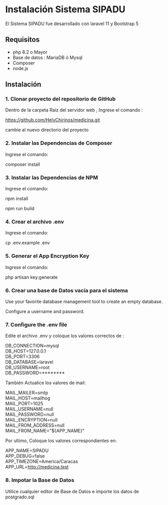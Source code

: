 
# Instalación Sistema SIPADU

El Sistema SIPADU fue desarrollado con laravel 11 y Bootstrap 5

  ## Requisitos
  
 - php 8.2 o Mayor
 - Base de datos : MariaDB ó Mysql
 - Composer
 - node.js

  ## Instalación

### 1. Clonar proyecto del repositorio de GitHub

Dentro de la carpeta Raíz del servidor web , Ingrese el comando :

https://github.com/HelyChirinos/medicina.git

cambie al nuevo directorio del proyecto

  

### 2. Instalar las Dependencias de Composer

Ingrese el comando:

composer install

  

### 3. Instalar las Dependencias de NPM

Ingrese el comando:

npm install

npm run build

  
### 4. Crear el archivo .env

Ingrese el comando:

cp .env.example .env

  

### 5. Generar el App Encryption Key

Ingrese el comando:

php artisan key:generate

  

### 6. Crear una base de Datos vacía para el sistema

Use your favorite database management tool to create an empty database.

Configure a username and password.

  

### 7. Configure the .env file

Edite el archivo .env y coloque los valores correctos de :

DB_CONNECTION=mysql<br/>
DB_HOST=127.0.0.1<br/>
DB_PORT=3306<br/>
DB_DATABASE=laravel<br/>
DB_USERNAME=root<br/>
DB_PASSWORD=********<br/>

También Actualice los valores de mail:

MAIL_MAILER=smtp<br/>
MAIL_HOST=mailhog<br/>
MAIL_PORT=1025<br/>
MAIL_USERNAME=null<br/>
MAIL_PASSWORD=null<br/>
MAIL_ENCRYPTION=null<br/>
MAIL_FROM_ADDRESS=null<br/>
MAIL_FROM_NAME="${APP_NAME}"<br/>

Por ultimo, Coloque los valores correspondientes en:

APP_NAME=SIPADU<br/>
APP_DEBUG=false<br/>
APP_TIMEZONE=America/Caracas<br/>
APP_URL=http://medicina.test<br/>

### 8. Impotar la Base de Datos
Utilice cualquier editor de Base de Datos e importe los datos de postgrado.sql

